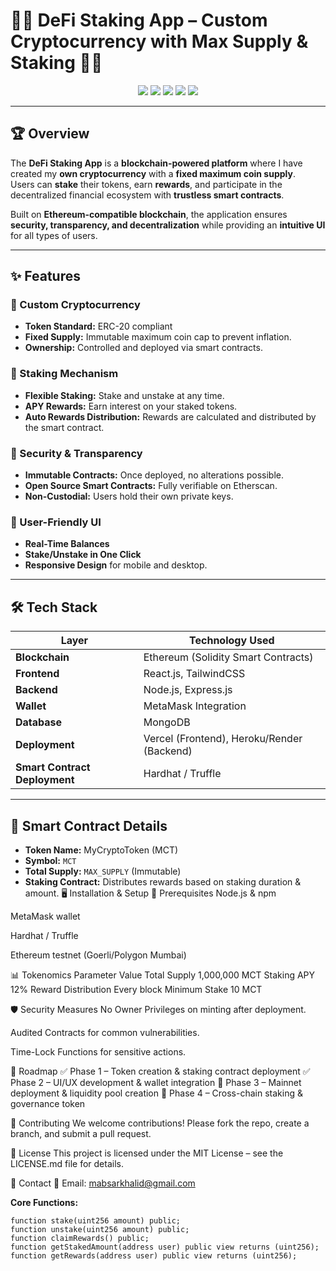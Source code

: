 # 💎🚀 DeFi Staking App – Custom Cryptocurrency with Max Supply & Staking 🚀💎

<p align="center">
  <img src="https://img.shields.io/badge/Blockchain-Ethereum-blue?style=for-the-badge" />
  <img src="https://img.shields.io/badge/Smart%20Contract-Solidity-yellow?style=for-the-badge" />
  <img src="https://img.shields.io/badge/Frontend-React-green?style=for-the-badge" />
  <img src="https://img.shields.io/badge/Backend-Node.js-orange?style=for-the-badge" />
  <img src="https://img.shields.io/badge/DeFi-Staking-purple?style=for-the-badge" />
</p>

---

## 🏆 Overview

The **DeFi Staking App** is a **blockchain-powered platform** where I have created my **own cryptocurrency** with a **fixed maximum coin supply**.  
Users can **stake** their tokens, earn **rewards**, and participate in the decentralized financial ecosystem with **trustless smart contracts**.

Built on **Ethereum-compatible blockchain**, the application ensures **security, transparency, and decentralization** while providing an **intuitive UI** for all types of users.

---

## ✨ Features

### 🔹 Custom Cryptocurrency
- **Token Standard:** ERC-20 compliant
- **Fixed Supply:** Immutable maximum coin cap to prevent inflation.
- **Ownership:** Controlled and deployed via smart contracts.

### 🔹 Staking Mechanism
- **Flexible Staking:** Stake and unstake at any time.
- **APY Rewards:** Earn interest on your staked tokens.
- **Auto Rewards Distribution:** Rewards are calculated and distributed by the smart contract.

### 🔹 Security & Transparency
- **Immutable Contracts:** Once deployed, no alterations possible.
- **Open Source Smart Contracts:** Fully verifiable on Etherscan.
- **Non-Custodial:** Users hold their own private keys.

### 🔹 User-Friendly UI
- **Real-Time Balances**
- **Stake/Unstake in One Click**
- **Responsive Design** for mobile and desktop.

---

## 🛠 Tech Stack

| Layer           | Technology Used |
|-----------------|-----------------|
| **Blockchain**  | Ethereum (Solidity Smart Contracts) |
| **Frontend**    | React.js, TailwindCSS |
| **Backend**     | Node.js, Express.js |
| **Wallet**      | MetaMask Integration |
| **Database**    | MongoDB |
| **Deployment**  | Vercel (Frontend), Heroku/Render (Backend) |
| **Smart Contract Deployment** | Hardhat / Truffle |

---

## 📜 Smart Contract Details

- **Token Name:** MyCryptoToken (MCT)
- **Symbol:** `MCT`
- **Total Supply:** `MAX_SUPPLY` (Immutable)
- **Staking Contract:** Distributes rewards based on staking duration & amount.
🖥 Installation & Setup
🔹 Prerequisites
Node.js & npm

MetaMask wallet

Hardhat / Truffle

Ethereum testnet (Goerli/Polygon Mumbai)


📊 Tokenomics
Parameter	Value
Total Supply	1,000,000 MCT
Staking APY	12%
Reward Distribution	Every block
Minimum Stake	10 MCT

🛡 Security Measures
No Owner Privileges on minting after deployment.

Audited Contracts for common vulnerabilities.

Time-Lock Functions for sensitive actions.

🎯 Roadmap
✅ Phase 1 – Token creation & staking contract deployment
✅ Phase 2 – UI/UX development & wallet integration
🔄 Phase 3 – Mainnet deployment & liquidity pool creation
🔄 Phase 4 – Cross-chain staking & governance token


🤝 Contributing
We welcome contributions! Please fork the repo, create a branch, and submit a pull request.

📄 License
This project is licensed under the MIT License – see the LICENSE.md file for details.

💬 Contact
📧 Email: mabsarkhalid@gmail.com



**Core Functions:**
```solidity
function stake(uint256 amount) public;
function unstake(uint256 amount) public;
function claimRewards() public;
function getStakedAmount(address user) public view returns (uint256);
function getRewards(address user) public view returns (uint256);
